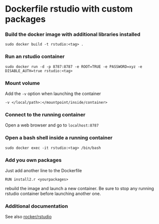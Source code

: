 # Dockerfile rstudio with custom packages 

### Build the docker image with additional libraries installed

```
sudo docker build -t rstudio:<tag> .
```

### Run an rstudio container

```
sudo docker run -d -p 8787:8787 -e ROOT=TRUE -e PASSWORD=xyz -e DISABLE_AUTH=true rstudio:<tag>
```

### Mount volume

Add the `-v` option when launching the container
```
-v </local/path>:</mountpoint/inside/container>
```

### Connect to the running container

Open a web browser and go to `localhost:8787`


### Open a bash shell inside a running container

```
sudo docker exec -it rstudio:<tag> /bin/bash
```

### Add you own packages

Just add another line to the Dockerfile

```
RUN install2.r <yourpackages>
```
rebuild the image and launch a new container. Be sure to stop
any running rstudio container before launching another one.

### Additional documentation

See also [rocker/rstudio](https://hub.docker.com/r/rocker/rstudio)
